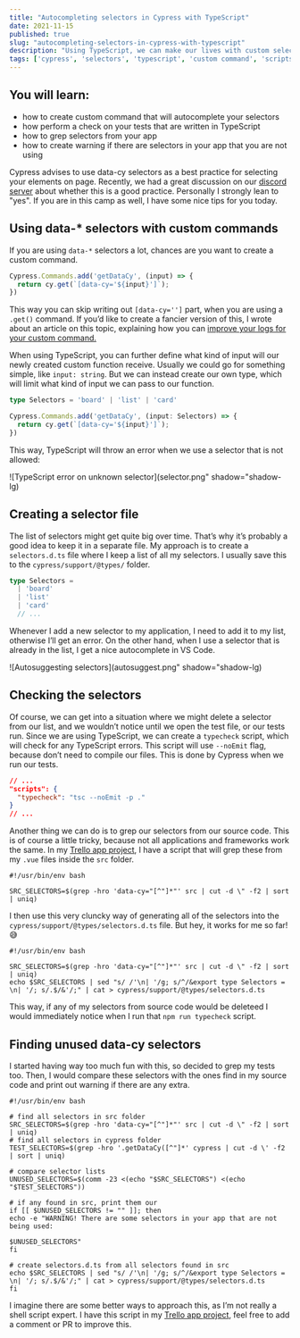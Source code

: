 ```yaml
---
title: "Autocompleting selectors in Cypress with TypeScript"
date: 2021-11-15
published: true
slug: "autocompleting-selectors-in-cypress-with-typescript"
description: "Using TypeScript, we can make our lives with custom selectors easier. Our editor can autocomplete our selectors and check if we aren’t using any that were already deleted"
tags: ['cypress', 'selectors', 'typescript', 'custom command', 'scripts']
---
```

## You will learn:
- how to create custom command that will autocomplete your selectors
- how perform a check on your tests that are written in TypeScript
- how to grep selectors from your app
- how to create warning if there are selectors in your app that you are not using

Cypress advises to use data-cy selectors as a best practice for selecting your elements on page. Recently, we had a great discussion on our [discord server](https://filiphric.com/discord) about whether this is a good practice. Personally I strongly lean to "yes". If you are in this camp as well, I have some nice tips for you today.

## Using data-* selectors with custom commands
If you are using `data-*` selectors a lot, chances are you want to create a custom command.
```js
Cypress.Commands.add('getDataCy', (input) => {
  return cy.get(`[data-cy='${input}']`);
})
```
This way you can skip writing out `[data-cy='']` part, when you are using a `.get()` command. If you’d like to create a fancier version of this, I wrote about an article on this topic, explaining how you can [improve your logs for your custom command.](/improve-your-custom-command-logs-in-cypress#highlighting-elements)

When using TypeScript, you can further define what kind of input will our newly created custom function receive. Usually we could go for something simple, like `input: string`. But we can instead create our own type, which will limit what kind of input we can pass to our function.

```ts
type Selectors = 'board' | 'list' | 'card'

Cypress.Commands.add('getDataCy', (input: Selectors) => {
  return cy.get(`[data-cy='${input}']`);
})
```
This way, TypeScript will throw an error when we use a selector that is not allowed:

![TypeScript error on unknown selector](selector.png" shadow="shadow-lg)

## Creating a selector file
The list of selectors might get quite big over time. That’s why it’s probably a good idea to keep it in a separate file. My approach is to create a `selectors.d.ts` file where I keep a list of all my selectors. I usually save this to the `cypress/support/@types/` folder.
```ts [cypress/support/@types/selectors.d.ts]
type Selectors = 
  | 'board'
  | 'list'
  | 'card'
  // ...
```
Whenever I add a new selector to my application, I need to add it to my list, otherwise I’ll get an error. On the other hand, when I use a selector that is already in the list, I get a nice autocomplete in VS Code.

![Autosuggesting selectors](autosuggest.png" shadow="shadow-lg)

## Checking the selectors
Of course, we can get into a situation where we might delete a selector from our list, and we wouldn’t notice until we open the test file, or our tests run. Since we are using TypeScript, we can create a `typecheck` script, which will check for any TypeScript errors. This script will use `--noEmit` flag, because don’t need to compile our files. This is done by Cypress when we run our tests.
```json [package.json]
// ...
"scripts": {
  "typecheck": "tsc --noEmit -p ."
}
// ...
```

Another thing we can do is to grep our selectors from our source code. This is of course a little tricky, because not all applications and frameworks work the same. In my [Trello app project](https://github.com/filiphric/trelloapp-vue-vite-ts), I have a script that will grep these from my `.vue` files inside the `src` folder.

```shell [scripts/getSelectors.sh]
#!/usr/bin/env bash

SRC_SELECTORS=$(grep -hro 'data-cy="[^"]*"' src | cut -d \" -f2 | sort | uniq)
```

I then use this very cluncky way of generating all of the selectors into the `cypress/support/@types/selectors.d.ts` file. But hey, it works for me so far! 😅
```shell [scripts/getSelectors.sh]
#!/usr/bin/env bash

SRC_SELECTORS=$(grep -hro 'data-cy="[^"]*"' src | cut -d \" -f2 | sort | uniq)
echo $SRC_SELECTORS | sed "s/ /'\n| '/g; s/^/&export type Selectors = \n| '/; s/.$/&'/;" | cat > cypress/support/@types/selectors.d.ts
```

This way, if any of my selectors from source code would be deleteed I would immediately notice when I run that `npm run typecheck` script.

## Finding unused data-cy selectors
I started having way too much fun with this, so decided to grep my tests too. Then, I would compare these selectors with the ones find in my source code and print out warning if there are any extra.

```shell [scripts/getSelectors.sh]
#!/usr/bin/env bash

# find all selectors in src folder
SRC_SELECTORS=$(grep -hro 'data-cy="[^"]*"' src | cut -d \" -f2 | sort | uniq)
# find all selectors in cypress folder
TEST_SELECTORS=$(grep -hro '.getDataCy([^"]*' cypress | cut -d \' -f2 | sort | uniq)

# compare selector lists
UNUSED_SELECTORS=$(comm -23 <(echo "$SRC_SELECTORS") <(echo "$TEST_SELECTORS"))

# if any found in src, print them our
if [[ $UNUSED_SELECTORS != "" ]]; then
echo -e "WARNING! There are some selectors in your app that are not being used:

$UNUSED_SELECTORS"
fi

# create selectors.d.ts from all selectors found in src
echo $SRC_SELECTORS | sed "s/ /'\n| '/g; s/^/&export type Selectors = \n| '/; s/.$/&'/;" | cat > cypress/support/@types/selectors.d.ts
fi
```

I imagine there are some better ways to approach this, as I’m not really a shell script expert. I have this script in my [Trello app project](https://github.com/filiphric/trelloapp-vue-vite-ts), feel free to add a comment or PR to improve this.

